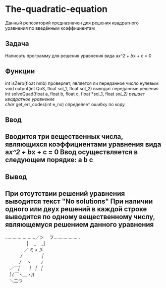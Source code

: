 # The-quadratic-equation
Данный репозиторий предназначен для решения квадратного уравнения по введённым коэффициентам
## Задача
Написать программу для решения уравнения вида a*x^2 + b*x + c = 0
## Функции
int isZero(float nmb) проверяет, является ли переданное число нулевым  
void output(int QoS, float sol_1, float sol_2) выводит переданные решения
int solveQuad(float a, float b, float c, float *sol_1, float *sol_2) решает квадратное уравнение  
char* get_err_codes(int e_no) определяет ошибку по коду
## Ввод
Вводится три вещественных числа, являющихся коэффициентами уравнения вида a*x^2 + b*x + c = 0
Ввод осуществляется в следующем порядке: a b c
---
## Вывод
При отсутствии решений уравнения выводится текст "No solutions"
При наличии одного или двух решений в каждой строке выводится по одному вещественному числу, являющемуся решением данного уравнения
---
........................／＞　 フ.....................  
　　　　　| 　_　 _|  
　 　　　／`ミ _x 彡  
　　 　 /　　　 　 |  
　　　 /　 ヽ　　 ﾉ  
　／￣|　　 |　|　|  
　| (￣ヽ＿_ヽ_)_)  
　＼二つ  
